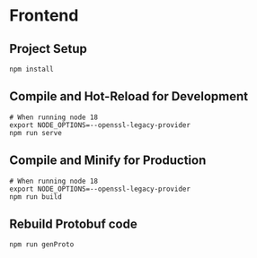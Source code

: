 # Frontend

## Project Setup

```shell
npm install
```

## Compile and Hot-Reload for Development

```shell
# When running node 18
export NODE_OPTIONS=--openssl-legacy-provider
npm run serve
```

## Compile and Minify for Production

```shell
# When running node 18
export NODE_OPTIONS=--openssl-legacy-provider
npm run build
```

## Rebuild Protobuf code
```shell
npm run genProto
```
